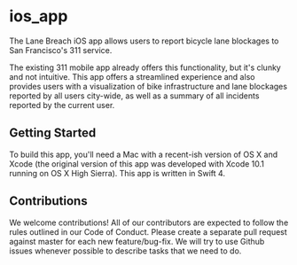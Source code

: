 # ios_app
The Lane Breach iOS app allows users to report bicycle lane blockages to San Francisco's 311 service. 

The existing 311 mobile app already offers this functionality, but it's clunky and not intuitive. 
This app offers a streamlined experience and also provides users with a visualization of bike infrastructure
and lane blockages reported by all users city-wide, as well as a summary of all incidents reported by the current user.

## Getting Started
To build this app, you'll need a Mac with a recent-ish version of OS X and Xcode (the original version of this app was 
developed with Xcode 10.1 running on OS X High Sierra). This app is written in Swift 4.

## Contributions
We welcome contributions! All of our contributors are expected to follow the rules outlined in our Code of Conduct. 
Please create a separate pull request against master for each new feature/bug-fix. We will try to use Github issues 
whenever possible to describe tasks that we need to do.
